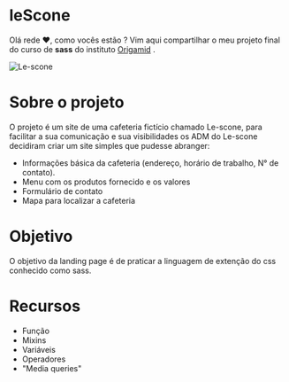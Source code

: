 # leScone
Olá rede ❤, como vocês estão ? Vim aqui compartilhar o meu projeto final do curso de **sass** do instituto [Origamid](https://www.linkedin.com/school/origamid/) . 


 ![Le-scone](https://github.com/SaraFigueiredoBrasil/leScone/assets/60072940/aa69611c-801c-4d37-88f0-9d30c2a499e7)


 # Sobre o projeto
 O projeto é um site de uma cafeteria fictício chamado Le-scone, para facilitar a sua comunicação e sua visibilidades os ADM do Le-scone decidiram criar um site simples que pudesse abranger: 
 - Informações básica da cafeteria (endereço, horário de trabalho, N° de contato).
 - Menu com os produtos fornecido e os valores
 - Formulário de contato
 - Mapa para localizar a cafeteria
   

 # Objetivo
O objetivo da landing page é de praticar a linguagem de extenção do css conhecido como sass. 

# Recursos
 * Função
 * Mixins
 * Variáveis
 * Operadores
 * "Media queries"

